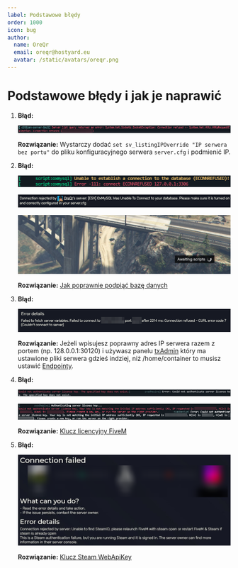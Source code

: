 ```yaml
---
label: Podstawowe błędy
order: 1000
icon: bug
author:
  name: OreQr
  email: oreqr@hostyard.eu
  avatar: /static/avatars/oreqr.png
---
```


# Podstawowe błędy i jak je naprawić

1. **Błąd:**

   ![](/static/fivem/errors/err1.png)

   **Rozwiązanie:** Wystarczy dodać `set sv_listingIPOverride "IP serwera bez portu"` do pliku konfiguracyjnego serwera `server.cfg` i podmienić IP.

2. **Błąd:**

   ![](/static/fivem/errors/err2.png)

   ![](/static/fivem/errors/err3.png)

   ![](/static/fivem/errors/err4.png)

   **Rozwiązanie:** [Jak poprawnie podpiąć bazę danych](/fivem/database)

3. **Błąd:**

   ![](/static/fivem/errors/err5.png)

   **Rozwiązanie:** Jeżeli wpisujesz poprawny adres IP serwera razem z portem (np. 128.0.0.1:30120) i używasz panelu [txAdmin](/fivem/txadmin) który ma ustawione pliki serwera gdzieś indziej, niż /home/container to musisz ustawić [Endpointy](/fivem/endpoints).

4. **Błąd:**

   ![](/static/fivem/errors/err6.png)

   ![](/static/fivem/errors/err7.png)

   **Rozwiązanie:** [Klucz licencyjny FiveM](/fivem/key)

5. **Błąd:**

   ![](/static/fivem/errors/err8.png)

   **Rozwiązanie:** [Klucz Steam WebApiKey](/fivem/key-steam)